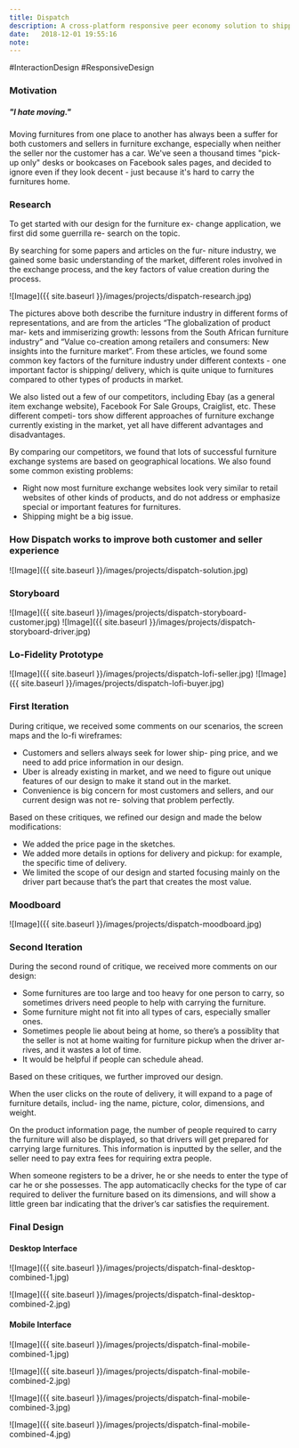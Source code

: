 ```yaml
---
title: Dispatch
description: A cross-platform responsive peer economy solution to shipping problems in furniture exchange
date:   2018-12-01 19:55:16
note: 
---
```


\#InteractionDesign \#ResponsiveDesign

### Motivation 

##### "I hate moving."

Moving furnitures from one place to another has always been a suffer for both customers and sellers in furniture exchange, especially when neither the seller nor the customer has a car. We've seen a thousand times "pick-up only" desks or bookcases on Facebook sales pages, and decided to ignore even if they look decent - just because it's hard to carry the furnitures home.

### Research

To get started with our design for the furniture ex- change application, we first did some guerrilla re- search on the topic.

By searching for some papers and articles on the fur- niture industry, we gained some basic understanding of the market, different roles involved in the exchange process, and the key factors of value creation during the process.

![Image]({{ site.baseurl }}/images/projects/dispatch-research.jpg)

The pictures above both describe the furniture industry in different forms of representations, and are from the articles “The globalization of product mar- kets and immiserizing growth: lessons from the South African furniture industry“ and “Value co-creation among retailers and consumers: New insights into the furniture market”. From these articles, we found some common key factors of the furniture industry under different contexts - one important factor is shipping/ delivery, which is quite unique to furnitures compared to other types of products in market.

We also listed out a few of our competitors, including Ebay (as a general item exchange website), Facebook For Sale Groups, Craiglist, etc. These different competi- tors show different approaches of furniture exchange currently existing in the market, yet all have different advantages and disadvantages.

By comparing our competitors, we found that lots of successful furniture exchange systems are based on geographical locations. We also found some common existing problems:

* Right now most furniture exchange websites look very similar to retail websites of other kinds of products, and do not address or emphasize special or important features for furnitures.
* Shipping might be a big issue.

### How Dispatch works to improve both customer and seller experience

![Image]({{ site.baseurl }}/images/projects/dispatch-solution.jpg)

### Storyboard

![Image]({{ site.baseurl }}/images/projects/dispatch-storyboard-customer.jpg)
![Image]({{ site.baseurl }}/images/projects/dispatch-storyboard-driver.jpg)

### Lo-Fidelity Prototype

![Image]({{ site.baseurl }}/images/projects/dispatch-lofi-seller.jpg)
![Image]({{ site.baseurl }}/images/projects/dispatch-lofi-buyer.jpg)

### First Iteration

During critique, we received some comments on our scenarios, the screen maps and the lo-fi wireframes:

* Customers and sellers always seek for lower ship- ping price, and we need to add price information in our design.
* Uber is already existing in market, and we need to figure out unique features of our design to make it stand out in the market.
* Convenience is big concern for most customers and sellers, and our current design was not re- solving that problem perfectly.

Based on these critiques, we refined our design and made the below modifications:

* We added the price page in the sketches.
* We added more details in options for delivery and pickup: for example, the specific time of delivery.
* We limited the scope of our design and started focusing mainly on the driver part because that’s the part that creates the most value.

### Moodboard

![Image]({{ site.baseurl }}/images/projects/dispatch-moodboard.jpg)

### Second Iteration

During the second round of critique, we received more comments on our design:

* Some furnitures are too large and too heavy for one person to carry, so sometimes drivers need people to help with carrying the furniture.
* Some furniture might not fit into all types of cars, especially smaller ones.
* Sometimes people lie about being at home, so there’s a possiblity that the seller is not at home waiting for furniture pickup when the driver ar- rives, and it wastes a lot of time.
* It would be helpful if people can schedule ahead.

Based on these critiques, we further improved our design.

When the user clicks on the route of delivery, it will expand to a page of furniture details, includ- ing the name, picture, color, dimensions, and weight.

On the product information page, the number of people required to carry the furniture will also be displayed, so that drivers will get prepared for carrying large furnitures. This information is inputted by the seller, and the seller need to pay extra fees for requiring extra people.

When someone registers to be a driver, he or she needs to enter the type of car he or she possesses. The app automaticaclly checks for the type
of car required to deliver the furniture based on its dimensions, and will show a little green bar indicating that the driver’s car satisfies the requirement.

### Final Design

#### Desktop Interface

![Image]({{ site.baseurl }}/images/projects/dispatch-final-desktop-combined-1.jpg)

![Image]({{ site.baseurl }}/images/projects/dispatch-final-desktop-combined-2.jpg)

#### Mobile Interface

![Image]({{ site.baseurl }}/images/projects/dispatch-final-mobile-combined-1.jpg)

![Image]({{ site.baseurl }}/images/projects/dispatch-final-mobile-combined-2.jpg)

![Image]({{ site.baseurl }}/images/projects/dispatch-final-mobile-combined-3.jpg)

![Image]({{ site.baseurl }}/images/projects/dispatch-final-mobile-combined-4.jpg)
